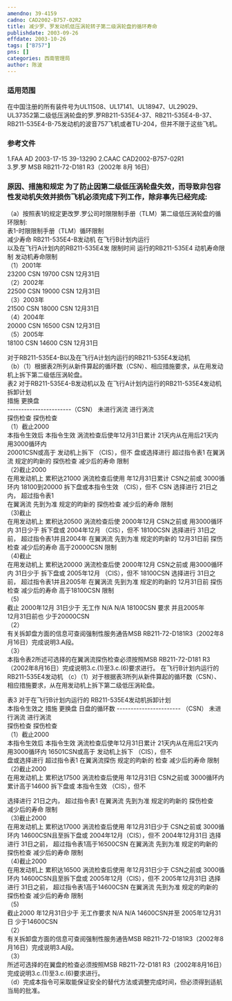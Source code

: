 ```yaml
---
amendno: 39-4159  
cadno: CAD2002-B757-02R2  
title: 减少罗、罗发动机低压涡轮转子第二级涡轮盘的循环寿命  
publishdate: 2003-09-26  
effdate: 2003-10-26  
tags: ["B757"]  
pns: []  
categories: 西南管理局  
author: 陈波  
---
```

  
### 适用范围  
在中国注册的所有装件号为UL11508、UL17141、UL18947、UL29029、UL37352第二级低压涡轮盘的罗.罗RB211-535E4-37、RB211-535E4-B-37、RB211-535E4-B-75发动机的波音757飞机或者TU-204，但并不限于这些飞机。  
  
<!--more-->  
### 参考文件  
1.FAA AD 2003-17-15 39-13290 2.CAAC  CAD2002-B757-02R1  
3.罗.罗 MSB RB211-72-D181 R3（2002年 8月 16日）  
  
### 原因、措施和规定     为了防止因第二级低压涡轮盘失效，而导致非包容性发动机失效并损伤飞机必须完成下列工作，除非事先已经完成:  
   （a）按照表1的规定更改罗.罗公司时限限制手册（TLM）第二级低压涡轮盘的循环限制:  
   表1-时限限制手册（TLM）循环限制  
   减少寿命     RB211-535E4-B发动机    在飞行B计划内运行  
      以及在飞行A计划内的RB211-535E4发 限制时间     运行的RB211-535E4 动机寿命限制       发动机寿命限制  
（1）2001年	  
 23200 CSN 19700 CSN  12月31日  
（2）2002年	  
 22500 CSN 19000 CSN  12月31日  
（3）2003年	  
 21500 CSN 18000 CSN  12月31日  
（4）2004年	  
 20000 CSN 16500 CSN  12月31日  
（5）2005年	  
 18100 CSN 14600 CSN  12月31日  
  
对于RB211-535E4-B以及在飞行A计划内运行的RB211-535E4发动机  
（b）（1）根据表2所列从新件算起的循环数（CSN）、相应措施要求，从在用发动机上拆下第二级低压涡轮盘。  
表2 对于RB211-535E4-B发动机以及 在飞行A计划内运行的RB211-535E4发动机拆卸计划  
措施 	更换盘  
  -----------------------（CSN）      未进行涡流     进行涡流  
探伤检查 探伤检查  
（1）截止2000  
本指令生效后  本指令生效  涡流检查后使年12月31日累计   21天内从在用后21天内 用3000循环内  
20001CSN或高于  发动机上拆下      （CIS），但不       盘或选择进行          超过指令表1  在翼涡流    规定的昀新的 探伤检查    减少后的寿命 限制  
（2)截止2000  
在用发动机上   累积达21000  涡流检查后使用 年12月31日累计   CSN之前或 3000循环内 18100到20000 拆下盘或本指令生效 （CIS），但不 CSN 选择进行 21日之内，    超过指令表1  
在翼涡流  先到为准      规定的昀新的 探伤检查     减少后的寿命 限制  
（3)截止  
     在用发动机上   累积达20500  涡流检查后使 2000年12月     CSN之前或   用3000循环内 31日少于  拆下盘或   2004年12月  （CIS），但不 18100CSN  选择进行 31日之前， 超过指令表1并且2004年   在翼涡流    先到为准  规定的昀新的 12月31日前   探伤检查 减少后的寿命 高于20000CSN 限制  
（4)截止  
    在用发动机上 累积达20000  涡流检查后使 2000年12月     CSN之前或   用3000循环内 31日少于  拆下盘或   2005年12月  （CIS），但不 18100CSN  选择进行 31日之前， 超过指令表1并且2005年   在翼涡流    先到为准  规定的昀新的 12月31日前   探伤检查 减少后的寿命 高于18100CSN 限制  
（5)  
截止  2000年12月   31日少于  无工作 N/A  N/A 18100CSN  要求 并且2005年  
12月31日前也 少于20000CSN  
（2）  
有关拆卸盘方面的信息可查阅强制性服务通告MSB RB211-72-D181R3（2002年8月16日）完成说明3.A段。  
（3）  
本指令表2所述可选择的在翼涡流探伤检查必须按照MSB RB211-72-D181 R3（2002年8月16日）完成说明3.c.(1)至3.c.(6)要求进行。 在飞行B计划内运行的RB211-535E4发动机 （c）（1）对于根据表3所列从新件算起的循环数（CSN）、相应措施要求，从在用发动机上拆下第二级低压涡轮盘。  
  
表3 	对于在飞行B计划内运行的 RB211-535E4发动机拆卸计划  
本指令生效之 措施  更换盘 日盘的循环数  ----------------------- （CSN）      未进行涡流     进行涡流  
探伤检查 探伤检查  
（1）截止2000  
本指令生效后  本指令生效  涡流检查后使年12月31日累计  21天内从在用后21天内  用3000循环内 16501CSN或高于  发动机上拆下      （CIS），但不  
      盘或选择进行          超过指令表1        在翼涡流探伤          规定的昀新的 检查 减少后的寿命 限制  
（2)截止2000  
在用发动机上   累积达17500  涡流检查后使用 年12月31日   CSN之前或 3000循环内 累计高于14600  拆下盘或   本指令生效   （CIS），但不  
  
选择进行 21日之内， 超过指令表1     在翼涡流      先到为准      规定的昀新的      探伤检查  
减少后的寿命 限制  
（3)截止2000  
在用发动机上   累积达17000  涡流检查后使用 年12月31日少于  CSN之前或 3000循环内 14600CSN且至拆下盘或  2004年12月（CIS），但不 2004年12月31日 选择进行 31日之前， 超过指令表1高于16500CSN 在翼涡流       先到为准  规定的昀新的  
     探伤检查	         减少后的寿命 限制  
（4)截止2000  
在用发动机上   累积达16500  涡流检查后使用 年12月31日少于  CSN之前或 3000循环内 14600CSN且至拆下盘或  2005年12月（CIS），但不 2005年12月31日 选择进行 31日之前， 超过指令表1高于14600CSN 在翼涡流       先到为准  规定的昀新的  
     探伤检查	         减少后的寿命 限制  
（5)  
截止2000 年12月31日少于  无工作要求   N/A N/A 14600CSN并至 2005年12月31日 少于14600CSN  
（2）  
有关拆卸盘方面的信息可查阅强制性服务通告MSB RB211-72-D181R3（2002年8月16日）完成说明3.A段。  
（3）  
所述可选择的在翼盘的检查必须按照MSB RB211-72-D181 R3（2002年8月16日）完成说明3.c.(1)至3.c.(6)要求进行。  
（d）完成本指令可采取能保证安全的替代方法或调整完成时间，但必须得到适航当局的批准。  
  
